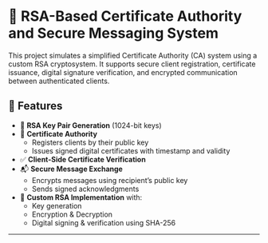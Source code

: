 # 🔐 RSA-Based Certificate Authority and Secure Messaging System

This project simulates a simplified Certificate Authority (CA) system using a custom RSA cryptosystem. It supports secure client registration, certificate issuance, digital signature verification, and encrypted communication between authenticated clients.

## 📌 Features

- 🔑 **RSA Key Pair Generation** (1024-bit keys)
- 🧾 **Certificate Authority**
  - Registers clients by their public key
  - Issues signed digital certificates with timestamp and validity
- ✅ **Client-Side Certificate Verification**
- 📬 **Secure Message Exchange**
  - Encrypts messages using recipient’s public key
  - Sends signed acknowledgments
- 🔐 **Custom RSA Implementation** with:
  - Key generation
  - Encryption & Decryption
  - Digital signing & verification using SHA-256

---


